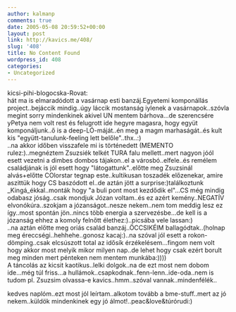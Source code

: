 ```yaml
---
author: kalmanp
comments: true
date: 2005-05-08 20:59:52+00:00
layout: post
link: http://kavics.me/408/
slug: '408'
title: No Content Found
wordpress_id: 408
categories:
- Uncategorized
---
```


kicsi-pihi-blogocska-Rovat:  
hát ma is elmaradódott a vasárnap esti banzáj.Egyetemi komponállás project..bejáccik mindig..úgy láccik mostanság iylenek a vasárnapok..szóvla megint sorry mindenkinek akivel UN mentem bárhova...de szerencsére yPetya nem volt rest és felugrott ide hegyre magasra, hogy együt komponáljunk..ő is a deep-LÓ-máját..én meg a magm marhaságát..és kult kis "együtt-tanulunk-feeling lett belőle"..thx..:)  
..na akkor időben visszafele mi is történedett (MEMENTO rulez:)..megnéztem Zsuzsiék telkét TURA falu mellett..mert nagyon jóól esett vezetni a dimbes dombos tájakon..el a városbó..elfele..és remélem családjának is jól esett hogy "látogattunk"..előtte meg Zsuzsinál alvás+előtte COlorstar tegnap este..kultikusan toszadék előzenekar, amire aszittük hogy CS baszódott el..de aztán jött a surprise:)találkoztunk _Kingá_ékkal..monták hogy "a buli pont most kezdődik el"...CS még mindig odabasz jóság..csak mondjuk Józan voltam..és ez azért kemény..NEGATÍV elvonókúra..szokjam a józanságot..nesze nekem..nem tom meddig lesz ez így..most spontán jön..nincs több energia a szervezésbe...de kell is a józanság ehhez a komoly felnőtt élethez:)..picsába vele lassan:)  
..na aztán előtte meg oriás család banzáj..ÖCCSIKÉIM ballagódtak..(holnap meg éreccségi..hehhehe..gonosz kacaj:)..na szóval jól esett a rokon-dömping..csak elcsúszott total az idősík érzékelésem...fingom nem volt hogy akkor most melyik mikor milyen nap..de lehet hogy csak ezért borult meg minden mert pénteken nem mentem munkába:))))  
A táncolás az kicsit kaotikus..lelki dolgok..na de ezt most nem dobom ide...még túl friss...a hullámok..csapkodnak..fenn-lenn..ide-oda..nem is tudom pl. Zsuzsim olvassa-e kavics..hmm..szóval vannak..mindenfélék..




kedves naplóm..ezt most jól leírtam..alkotom tovább a bme-stuff..mert az jó nekem..küldök mindenkinek egy jó álmot!..peac&love&túrórudi:)
